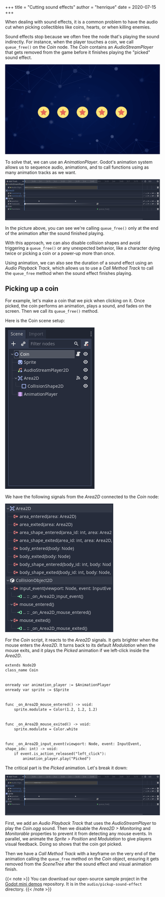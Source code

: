 +++
title = "Cutting sound effects"
author = "henrique"
date = 2020-07-15
+++

When dealing with sound effects, it is a common problem to have the audio cut when picking collectibles like coins, hearts, or when killing enemies.

Sound effects stop because we often free the node that's playing the sound indirectly. For instance, when the player touches a coin, we call `queue_free()` on the _Coin_ node. The _Coin_ contains an _AudioStreamPlayer_ that gets removed from the game before it finishes playing the "picked" sound effect.

![Screenshot of a Godot demo with five aligned coins](coin-demo.png)

To solve that, we can use an _AnimationPlayer_. Godot's animation system allows us to sequence audio, animations, and to call functions using as many animation tracks as we want.

![The Picked animation](03.picked-animation.png)

In the picture above, you can see we're calling `queue_free()` only at the end of the animation after the sound finished playing.

With this approach, we can also disable collision shapes and avoid triggering a `queue_free()` or any unexpected behavior, like a character dying twice or picking a coin or a power-up more than once.

Using animation, we can also see the duration of a sound effect using an _Audio Playback Track_, which allows us to use a _Call Method Track_ to call the `queue_free` method when the sound effect finishes playing.

## Picking up a coin

For example, let's make a coin that we pick when clicking on it. Once picked, the coin performs an animation, plays a sound, and fades on the screen. Then we call its `queue_free()` method.

Here is the Coin scene setup:

![Coin scene hierarchy](01.coin-scene-setup.png)

We have the following signals from the _Area2D_ connected to the _Coin_ node:

![Area2D signals connections](02.area-signals-connections.png)

For the _Coin_ script, it reacts to the _Area2D_ signals. It gets brighter when the mouse enters the _Area2D_. It turns back to its default _Modulation_ when the mouse exits, and it plays the _Picked_ animation if we left-click inside the _Area2D_.

```
extends Node2D
class_name Coin


onready var animation_player := $AnimationPlayer
onready var sprite := $Sprite


func _on_Area2D_mouse_entered() -> void:
	sprite.modulate = Color(1.2, 1.2, 1.2)


func _on_Area2D_mouse_exited() -> void:
	sprite.modulate = Color.white


func _on_Area2D_input_event(viewport: Node, event: InputEvent, shape_idx: int) -> void:
	if event.is_action_released("left_click"):
		animation_player.play("Picked")
```

The critical part is the _Picked_ animation. Let's break it down:

![The Picked animation](03.picked-animation.png)

First, we add an _Audio Playback Track_ that uses the _AudioStreamPlayer_ to play the _Coin.ogg_ sound. Then we disable the _Area2D > Monitoring_ and _Monitorable_ properties to prevent it from detecting any mouse events. In parallel, we animate the _Sprite > Position_ and _Modulation_ to give players visual feedback. Doing so shows that the coin got picked. 

Then we have a _Call Method Track_ with a keyframe on the very end of the animation calling the `queue_free` method on the _Coin_ object, ensuring it gets removed from the _SceneTree_ after the sound effect and visual animation finish.

{{< note >}}
You can download our open-source sample project in the [Godot mini demos](https://github.com/GDQuest/godot-mini-tuts-demos) repository. It is in the `audio/pickup-sound-effect` directory.
{{< /note >}}
